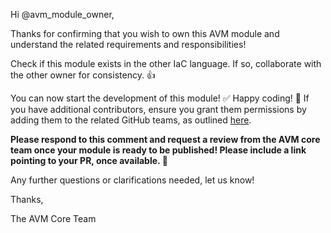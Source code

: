 <!-- markdownlint-disable -->
Hi @avm_module_owner,

Thanks for confirming that you wish to own this AVM module and understand the related requirements and responsibilities!

Check if this module exists in the other IaC language. If so, collaborate with the other owner for consistency. 👍

You can now start the development of this module! ✅ Happy coding! 🎉 If you have additional contributors, ensure you grant them permissions by adding them to the related GitHub teams, as outlined [here](https://azure.github.io/Azure-Verified-Modules/spec/SNFR20).

**Please respond to this comment and request a review from the AVM core team once your module is ready to be published! Please include a link pointing to your PR, once available. 🙏**

Any further questions or clarifications needed, let us know!

Thanks,

The AVM Core Team
<!-- markdownlint-restore -->
